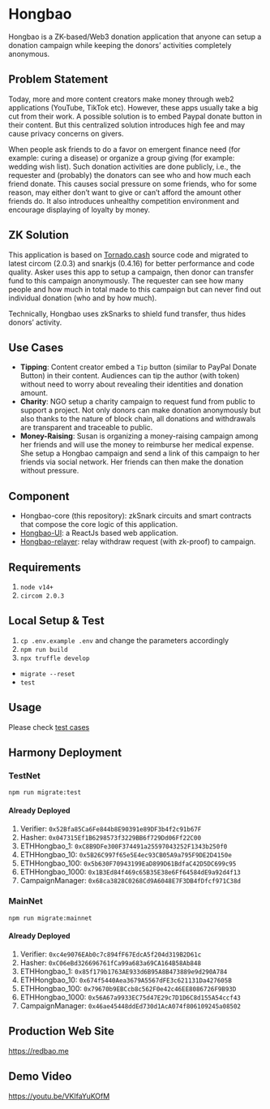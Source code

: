 # Hongbao

Hongbao is a ZK-based/Web3 donation application that anyone can setup a donation campaign while keeping the donors’ activities completely anonymous. 
 
## Problem Statement

Today, more and more content creators make money through web2 applications (YouTube, TikTok etc). However, these apps usually take a big cut from their work. A possible solution is to embed Paypal donate button in their content. But this centralized solution introduces high fee and may cause privacy concerns on givers.

When people ask friends to do a favor on emergent finance need (for example: curing a disease) or organize a group giving (for example: wedding wish list). Such donation activities are done publicly, i.e., the requester and (probably) the donators can see who and how much each friend donate. This causes social pressure on some friends, who for some reason, may either don’t want to give or can’t afford the amount other friends do. It also introduces unhealthy competition environment and encourage displaying of loyalty by money.

## ZK Solution

This application is based on [Tornado.cash](https://github.com/tornadocash/tornado-core) source code and migrated to latest circom (2.0.3) and snarkjs (0.4.16) for better performance and code quality. Asker uses this app to setup a campaign, then donor can transfer fund to this campaign anonymously. The requester can see how many people and how much in total made to this campaign but can never find out individual donation (who and by how much).

Technically, Hongbao uses zkSnarks to shield fund transfer, thus hides donors’ activity. 

## Use Cases
- **Tipping**: Content creator embed a `Tip` button (similar to PayPal Donate Button) in their content. Audiences can tip the author (with token) without need to worry about revealing their identities and donation amount. 
- **Charity**: NGO setup a charity campaign to request fund from public to support a project. Not only donors can make donation anonymously but also thanks to the nature of block chain, all donations and withdrawals are transparent and traceable to public.
- **Money-Raising**: Susan is organizing a money-raising campaign among her friends and will use the money to reimburse her medical expense. She setup a Hongbao campaign and send a link of this campaign to her friends via social network. Her friends can then make the donation without pressure.

## Component

- Hongbao-core (this repository): zkSnark circuits and smart contracts that compose the core logic of this application.
- [Hongbao-UI](https://github.com/geesimon/hongbao-ui): a ReactJs based web application.
- [Hongbao-relayer](https://github.com/geesimon/hongbao-relayer): relay withdraw request (with zk-proof) to campaign.

## Requirements

1. `node v14+`
2. `circom 2.0.3`

## Local Setup & Test

1. `cp .env.example .env` and change the parameters accordingly
1. `npm run build`
1. `npx truffle develop`
  * `migrate --reset`
  * `test`

## Usage

Please check [test cases](https://github.com/geesimon/hongbao-core/blob/main/test/3_CampaignManager.test.js)

## Harmony Deployment

### TestNet

`npm run migrate:test`

#### Already Deployed
1. Verifier: `0x52Bfa85Ca6Fe844b8E90391e89DF3b4f2c91b67F`
1. Hasher: `0x047315Ef1B6298573f3229BB6f729Dd06Ff22C00`
1. ETHHongbao_1: `0xC8B9DFe300F374491a25597043252F1343b250f0`
1. ETHHongbao_10: `0x5B26C997f65e5E4ec93CB05A9a795F9DE2D4150e`
1. ETHHongbao_100: `0x5b630F70943199EaD899D61BdfaC42D5DC699c95`
1. ETHHongbao_1000: `0x1B3Ed84f469c65B35E38e6Ff64584dE9a92d4f13`
4. CampaignManager: `0x68ca3828C0268Cd9A6048E7F3DB4fDfcf971C38d`


### MainNet

`npm run migrate:mainnet`

#### Already Deployed
1. Verifier: `0xc4e9076EAb0c7c894fF67EdcA5f204d319B2D61c`
1. Hasher: `0xC06eBd326696761fCa99a683a69CA164B58Ab848`
1. ETHHongbao_1: `0x85f179b1763AE933d6B95A8B473889e9d290A784`
1. ETHHongbao_10: `0x674f5440Aea3679A5567dFE3c621131Da427605B`
1. ETHHongbao_100: `0x79670b9EBCcb8c562F0e42c46EE8086726F9B93D`
1. ETHHongbao_1000: `0x56A67a9933EC75d47E29c7D1D6C8d155A54ccf43`
1. CampaignManager: `0x46ae45448ddEd730d1AcA074f806109245a08502`

## Production Web Site
https://redbao.me

## Demo Video
https://youtu.be/VKlfaYuKOfM

